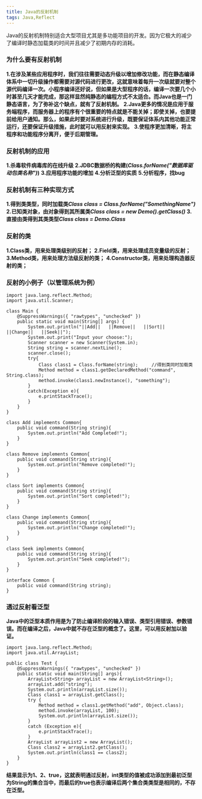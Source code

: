 ```yaml
---
title: Java的反射机制
tags: Java,Reflect
---
```



Java的反射机制特别适合大型项目尤其是多功能项目的开发。因为它极大的减少了编译时静态加载类的时间并且减少了初期内存的消耗。


### 为什么要有反射机制
__1.在涉及某些应用程序时，我们往往需要动态升级以增加修改功能，而在静态编译体系中一切升级操作都需要对源代码进行更改，这就意味着每升一次级就要对整个源代码编译一次。小程序编译还好说，但如果是大型程序的话，编译一次要几个小时甚至几天才能完成，那这样显然纯静态的编程方式不太适合。而Java也是一门静态语言，为了弥补这个缺点，就有了反射机制。__
__2.Java更多的情况是应用于服务端程序，而服务器上的程序有个很重要的特点就是不能关掉；即使关掉，也要提前给用户通知。那么，如果此时要对系统进行升级，既要保证体系内其他功能正常运行，还要保证升级措施，此时就可以用反射来实现。__
__3.使程序更加清晰，将主程序和功能程序分离开，便于后期管理。__

### 反射机制的应用
__1.杀毒软件病毒库的在线升级__
__2.JDBC数据桥的构建(*Class.forName("数据库驱动包类名称")*)__
__3.应用程序功能的增加__
__4.分析泛型的实质__
__5.分析程序，找bug__

### 反射机制有三种实现方式
__1.得到类类型，同时加载类*Class class = Class.forName("SomethingName")*__
__2.已知类对象，由对象得到其所属类*Class class = new Demo().getClass()*__
__3.直接由类得到其类类型*Class class = Demo.Class*__

### 反射的类
__1.Class类，用来处理类级别的反射；__
__2.Field类，用来处理成员变量级的反射；__
__3.Method类，用来处理方法级反射的类；__
__4.Constructor类，用来处理构造器反射的类；__

### 反射的小例子（以管理系统为例）
```javascript?linenums
import java.lang.reflect.Method;
import java.util.Scanner;

class Main {
	@SuppressWarnings({ "rawtypes", "unchecked" })
	public static void main(String[] args) {
		System.out.println("||Add||   ||Remove||   ||Sort||   ||Change||   ||Seek||");
		System.out.print("Input your choose:");
		Scanner scanner = new Scanner(System.in);
		String string = scanner.nextLine();
		scanner.close();
		try{
			Class class1 = Class.forName(string);     //得到类同时加载类
			Method method = class1.getDeclaredMethod("command", String.class);
			method.invoke(class1.newInstance(), "something");
		}
		catch(Exception e){
			e.printStackTrace();
		}
	}
}

class Add implements Common{
	public void command(String string){
		System.out.println("Add Completed!");
	}
}

class Remove implements Common{
	public void command(String string){
		System.out.println("Remove completed!");
	}
}

class Sort implements Common{
	public void command(String string){
		System.out.println("Sort completed!");
	}
}

class Change implements Common{
	public void command(String string){
		System.out.println("Change completed!");
	}
}

class Seek implements Common{
	public void command(String string){
		System.out.println("Seek completed!");
	}
}

interface Common {
	public void command(String string);
}
```

### 透过反射看泛型
__Java中的泛型本质作用是为了防止编译阶段的输入错误、类型引用错误、参数错误。而在编译之后，Java中就不存在泛型的概念了。这里，可以用反射加以验证。__
```javascript?linenums
import java.lang.reflect.Method;
import java.util.ArrayList;

public class Test {
	@SuppressWarnings({ "rawtypes", "unchecked" })
	public static void main(String[] args){
		ArrayList<String> arrayList = new ArrayList<String>();
		arrayList.add("string");
		System.out.println(arrayList.size());
		Class class1 = arrayList.getClass();
		try {
			Method method = class1.getMethod("add", Object.class);
			method.invoke(arrayList, 100);
			System.out.println(arrayList.size());
		}
		catch (Exception e){
			e.printStackTrace();
		}
		ArrayList arrayList2 = new ArrayList();
		Class class2 = arrayList2.getClass();
		System.out.println(class1 == class2);
	}
}
```
__结果显示为1、2、true，这就表明通过反射，int类型的值被成功添加到最初泛型为String的集合当中，而最后的true也表示编译后两个集合类类型是相同的，不存在泛型。__
